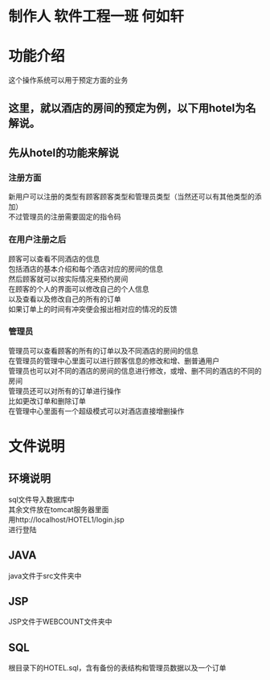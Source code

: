 # 制作人 软件工程一班 何如轩
# 功能介绍  
这个操作系统可以用于预定方面的业务  
## 这里，就以酒店的房间的预定为例，以下用hotel为名解说。
## 先从hotel的功能来解说
### 注册方面
新用户可以注册的类型有顾客顾客类型和管理员类型（当然还可以有其他类型的添加）  
不过管理员的注册需要固定的指令码  
### 在用户注册之后
顾客可以查看不同酒店的信息  
包括酒店的基本介绍和每个酒店对应的房间的信息  
然后顾客就可以按实际情况来预约房间  
在顾客的个人的界面可以修改自己的个人信息  
以及查看以及修改自己的所有的订单  
如果订单上的时间有冲突便会报出相对应的情况的反馈  
### 管理员
管理员可以查看顾客的所有的订单以及不同酒店的房间的信息  
在管理员的管理中心里面可以进行顾客信息的修改和增、删普通用户  
管理员也可以对不同的酒店的房间的信息进行修改，或增、删不同的酒店的不同的房间  
管理员还可以对所有的订单进行操作  
比如更改订单和删除订单  
在管理中心里面有一个超级模式可以对酒店直接增删操作
# 文件说明
## 环境说明
sql文件导入数据库中  
其余文件放在tomcat服务器里面  
用http://localhost/HOTEL1/login.jsp  
进行登陆
## JAVA
java文件于src文件夹中
## JSP
JSP文件于WEBCOUNT文件夹中
## SQL
根目录下的HOTEL.sql，含有备份的表结构和管理员数据以及一个订单

